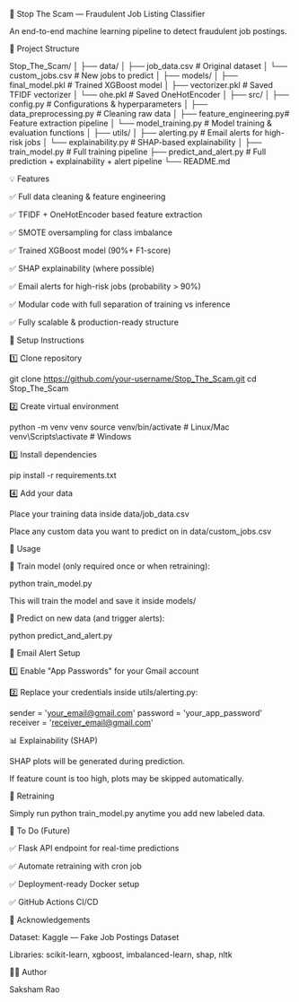 🚀 Stop The Scam — Fraudulent Job Listing Classifier


An end-to-end machine learning pipeline to detect fraudulent job postings.



📂 Project Structure





Stop_The_Scam/
│
├── data/
│   ├── job_data.csv          # Original dataset
│   └── custom_jobs.csv       # New jobs to predict
│
├── models/
│   ├── final_model.pkl       # Trained XGBoost model
│   ├── vectorizer.pkl        # Saved TFIDF vectorizer
│   └── ohe.pkl               # Saved OneHotEncoder
│
├── src/
│   ├── config.py             # Configurations & hyperparameters
│   ├── data_preprocessing.py # Cleaning raw data
│   ├── feature_engineering.py# Feature extraction pipeline
│   └── model_training.py     # Model training & evaluation functions
│
├── utils/
│   ├── alerting.py           # Email alerts for high-risk jobs
│   └── explainability.py     # SHAP-based explainability
│
├── train_model.py            # Full training pipeline
├── predict_and_alert.py      # Full prediction + explainability + alert pipeline
└── README.md




💡 Features




✅ Full data cleaning & feature engineering




✅ TFIDF + OneHotEncoder based feature extraction




✅ SMOTE oversampling for class imbalance




✅ Trained XGBoost model (90%+ F1-score)




✅ SHAP explainability (where possible)




✅ Email alerts for high-risk jobs (probability > 90%)




✅ Modular code with full separation of training vs inference




✅ Fully scalable & production-ready structure





🔧 Setup Instructions


1️⃣ Clone repository





git clone https://github.com/your-username/Stop_The_Scam.git
cd Stop_The_Scam



2️⃣ Create virtual environment





python -m venv venv
source venv/bin/activate  # Linux/Mac
venv\Scripts\activate     # Windows



3️⃣ Install dependencies





pip install -r requirements.txt



4️⃣ Add your data




Place your training data inside data/job_data.csv




Place any custom data you want to predict on in data/custom_jobs.csv





🚀 Usage


🔬 Train model (only required once or when retraining):





python train_model.py





This will train the model and save it inside models/




🔮 Predict on new data (and trigger alerts):





python predict_and_alert.py




📧 Email Alert Setup


1️⃣ Enable "App Passwords" for your Gmail account

2️⃣ Replace your credentials inside utils/alerting.py:





sender = 'your_email@gmail.com'
password = 'your_app_password'
receiver = 'receiver_email@gmail.com'




📊 Explainability (SHAP)




SHAP plots will be generated during prediction.




If feature count is too high, plots may be skipped automatically.





🔄 Retraining


Simply run python train_model.py anytime you add new labeled data.



🚧 To Do (Future)




✅ Flask API endpoint for real-time predictions




✅ Automate retraining with cron job




✅ Deployment-ready Docker setup




✅ GitHub Actions CI/CD





🙏 Acknowledgements




Dataset: Kaggle — Fake Job Postings Dataset




Libraries: scikit-learn, xgboost, imbalanced-learn, shap, nltk





🧑‍💻 Author


Saksham Rao
